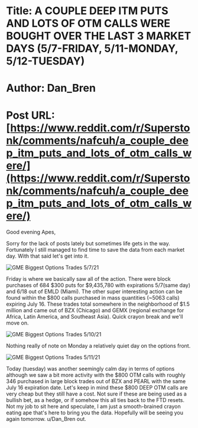 # Title: A COUPLE DEEP ITM PUTS AND LOTS OF OTM CALLS WERE BOUGHT OVER THE LAST 3 MARKET DAYS (5/7-FRIDAY, 5/11-MONDAY, 5/12-TUESDAY)
# Author: Dan_Bren
# Post URL: [https://www.reddit.com/r/Superstonk/comments/nafcuh/a_couple_deep_itm_puts_and_lots_of_otm_calls_were/](https://www.reddit.com/r/Superstonk/comments/nafcuh/a_couple_deep_itm_puts_and_lots_of_otm_calls_were/)


Good evening Apes,

Sorry for the lack of posts lately but sometimes life gets in the way. Fortunately I still managed to find time to save the data from each market day. With that said let's get into it.

![GME Biggest Options Trades 5\/7\/21](https://preview.redd.it/ng46piilwly61.png?width=1229&format=png&auto=webp&s=fa9a79515f490283fabd71060d362cc37d546111)

Friday is where we basically saw all of the action. There were block purchases of 684 $300 puts for $9,435,780 with expirations 5/7(same day) and 6/18 out of EMLD (Miami). The other super interesting action can be found within the $800 calls purchased in mass quantities (\~5063 calls) expiring July 16. These trades total somewhere in the neighborhood of $1.5 million and came out of BZX (Chicago) and GEMX (regional exchange for Africa, Latin America, and Southeast Asia). Quick crayon break and we'll move on.

![GME Biggest Options Trades 5\/10\/21](https://preview.redd.it/it074z1jyly61.png?width=1016&format=png&auto=webp&s=0dd1a76bfe824fb1a3dbd678559692c3697c196d)

Nothing really of note on Monday a relatively quiet day on the options front.

![GME Biggest Options Trades 5\/11\/21](https://preview.redd.it/henpfgxkyly61.png?width=1174&format=png&auto=webp&s=dbe1c6a84feb7370a83b1d313f77e9cd56fd1b2e)

Today (tuesday) was another seemingly calm day in terms of options although we saw a bit more activity with the $800 OTM calls with roughly 346 purchased in large block trades out of BZX and PEARL with the same July 16 expiration date. Let's keep in mind these $800 DEEP OTM calls are very cheap but they still have a cost. Not sure if these are being used as a bullish bet, as a hedge, or if somehow this all ties back to the FTD resets.  Not my job to sit here and speculate, I am just a smooth-brained crayon eating ape that's here to bring you the data. Hopefully will be seeing you again tomorrow. u/Dan_Bren out.